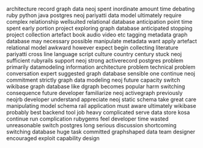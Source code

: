 architecture record graph data neoj spent inordinate amount time debating ruby python java postgres neoj pariyatti data model ultimately require complex relationship wellsuited relational database anticipation point time spent early portion project exploring graph database anticipated stopping project collection artefact book audio video etc tagging metadata graph database may necessary possible manipulate metadata want apply artefact relational model awkward however expect begin collecting literature pariyatti cross line language script culture country century stuck neoj sufficient rubyrails support neoj strong activerecord postgres problem primarily datamodeling information architecture problem technical problem conversation expert suggested graph database sensible one continue neoj commitment strictly graph data modeling neoj future capacity switch wikibase graph database like dgraph becomes popular harm switching consequence future developer familiarize neoj activegraph previously neojrb developer understand appreciate neoj static schema take great care manipulating model schema rail application must aware ultimately wikibase probably best backend tool job heavy complicated serve data store kosa continue run complication rubygems feel developer time wasted unreasonable switch postgres long serious discussion shortcoming switching database huge task committed graphshaped data team designer encouraged exploit capability design